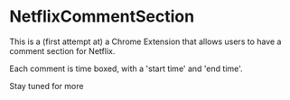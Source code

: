# NetflixCommentSection

This is a (first attempt at) a Chrome Extension that allows users to have a comment section for Netflix.

Each comment is time boxed, with a 'start time' and 'end time'.

Stay tuned for more
